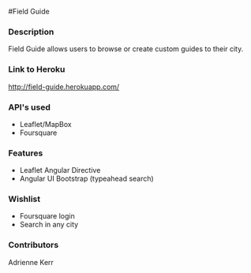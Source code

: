 
#Field Guide

### Description
Field Guide allows users to browse or create custom guides to their city.

### Link to Heroku
<http://field-guide.herokuapp.com/>

### API's used
* Leaflet/MapBox
* Foursquare

### Features
* Leaflet Angular Directive
* Angular UI Bootstrap (typeahead search)

### Wishlist
* Foursquare login
* Search in any city

### Contributors
Adrienne Kerr
